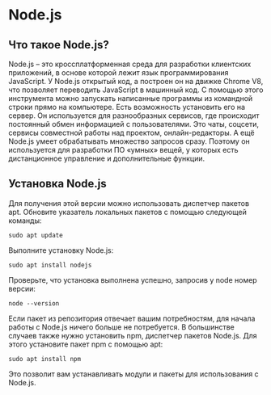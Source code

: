 # Node.js
## Что такое Node.js?
Node.js – это кроссплатформенная среда для разработки клиентских приложений, в основе которой лежит язык программирования JavaScript.
У Node.js открытый код, а построен он на движке Chrome V8, что позволяет переводить JavaScript в машинный код.
С помощью этого инструмента можно запускать написанные программы из командной строки прямо на компьютере. Есть возможность установить его на сервер.
Он используется для разнообразных сервисов, где происходит постоянный обмен информацией с пользователями. Это чаты, соцсети, сервисы совместной работы над проектом, онлайн-редакторы.
А ещё Node.js умеет обрабатывать множество запросов сразу. Поэтому он используется для разработки ПО «умных» вещей, у которых есть дистанционное управление и дополнительные функции.
## Установка Node.js
Для получения этой версии можно использовать диспетчер пакетов apt. Обновите указатель локальных пакетов с помощью следующей команды:
```
sudo apt update
```
Выполните установку Node.js:
```
sudo apt install nodejs
```
Проверьте, что установка выполнена успешно, запросив у node номер версии:
```
node --version
```
Если пакет из репозитория отвечает вашим потребностям, для начала работы с Node.js ничего больше не потребуется. В большинстве случаев также нужно установить npm, диспетчер пакетов Node.js.
Для этого установите пакет npm с помощью apt:
```
sudo apt install npm
```
Это позволит вам устанавливать модули и пакеты для использования с Node.js.
